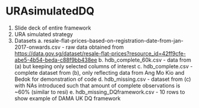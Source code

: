 # URAsimulatedDQ
1. Slide deck of entire framework
2. URA simulated strategy
3. Datasets
  a. resale-flat-prices-based-on-registration-date-from-jan-2017-onwards.csv - raw data obtained from https://data.gov.sg/dataset/resale-flat-prices?resource_id=42ff9cfe-abe5-4b54-beda-c88f9bb438ee
  b. hdb_complete_60k.csv - data from (a) but keeping only selected columns of interest
  c. hdb_complete.csv - complete dataset from (b), only reflecting data from Ang Mo Kio and Bedok for demonstration of code
  d. hdb_missing.csv - dataset from (c) with NAs introduced such that amount of complete observations is ~60% (similar to resi)
  e. hdb_missing_DQframework.csv - 10 rows to show example of DAMA UK DQ framework
